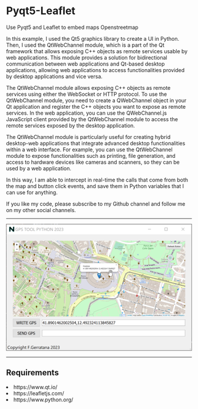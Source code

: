 # Pyqt5-Leaflet
Use Pyqt5 and Leaflet to embed maps Openstreetmap

In this example, I used the Qt5 graphics library to create a UI in Python. Then, I used the QtWebChannel module, which is a part of the Qt framework that allows exposing C++ objects as remote services usable by web applications. This module provides a solution for bidirectional communication between web applications and Qt-based desktop applications, allowing web applications to access functionalities provided by desktop applications and vice versa.

The QtWebChannel module allows exposing C++ objects as remote services using either the WebSocket or HTTP protocol. To use the QtWebChannel module, you need to create a QWebChannel object in your Qt application and register the C++ objects you want to expose as remote services. In the web application, you can use the QWebChannel.js JavaScript client provided by the QtWebChannel module to access the remote services exposed by the desktop application.

The QtWebChannel module is particularly useful for creating hybrid desktop-web applications that integrate advanced desktop functionalities within a web interface. For example, you can use the QtWebChannel module to expose functionalities such as printing, file generation, and access to hardware devices like cameras and scanners, so they can be used by a web application.

In this way, I am able to intercept in real-time the calls that come from both the map and button click events, and save them in Python variables that I can use for anything.

If you like my code, please subscribe to my Github channel and follow me on my other social channels.

---

![Pyqt5-Leaflet](https://github.com/gerfra/Pyqt5-Leaflet/blob/main/image.png)

---

## Requirements
<li>https://www.qt.io/</li>
<li>https://leafletjs.com/</li>
<li>https://www.python.org/</li>

